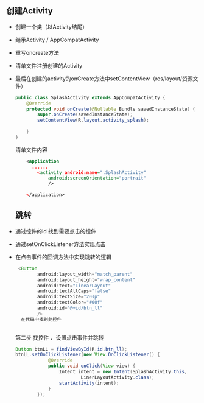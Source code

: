 ## 创建Activity

- 创建一个类（以Activity结尾）

- 继承Activity  / AppCompatActivity

- 重写oncreate方法

- 清单文件注册创建的Activity

- 最后在创建的activity的onCreate方法中setContentView（res/layout/资源文件）

  ~~~java
  public class SplashActivity extends AppCompatActivity {
      @Override
      protected void onCreate(@Nullable Bundle savedInstanceState) {
          super.onCreate(savedInstanceState);
          setContentView(R.layout.activity_splash);
          
      }
  }
  
  ~~~

  清单文件内容

  ~~~xml
      <application
  		......
          <activity android:name=".SplashActivity"
              android:screenOrientation="portrait"
              />
  
      </application>
  ~~~

  ## 跳转

- 通过控件的id 找到需要点击的控件

- 通过setOnClickListener方法实现点击

- 在点击事件的回调方法中实现跳转的逻辑

  ~~~java
   <Button
          android:layout_width="match_parent"
          android:layout_height="wrap_content"
          android:text="LinearLayout"
          android:textAllCaps="false"
          android:textSize="20sp"
          android:textColor="#00f"
          android:id="@+id/btn_ll"
          />
    在代码中找到此控件
          
  
  ~~~

  第二步 找控件 、设置点击事件并跳转

  ~~~java
  Button btnLL = findViewById(R.id.btn_ll);
  btnLL.setOnClickListener(new View.OnClickListener() {
              @Override
              public void onClick(View view) {
                  Intent intent = new Intent(SplashActivity.this,
                          LinerLayoutActivity.class);
                  startActivity(intent);
              }
          });
  ~~~

  